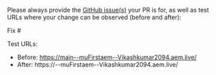 Please always provide the [GitHub issue(s)](../issues) your PR is for, as well as test URLs where your change can be observed (before and after):

Fix #<gh-issue-id>

Test URLs:
- Before: https://main--muFirstaem--Vikashkumar2094.aem.live/
- After: https://<branch>--muFirstaem--Vikashkumar2094.aem.live/

